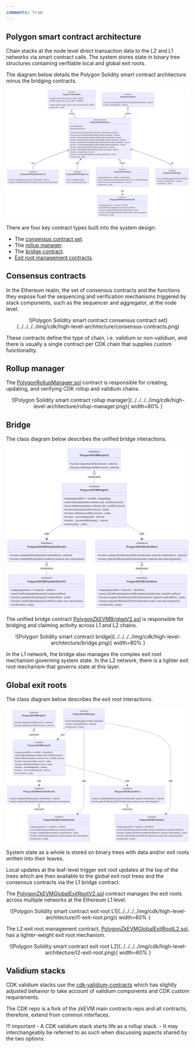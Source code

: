 ```yaml
---
comments: true
---
```


## Polygon smart contract architecture

Chain stacks at the node level direct transaction data to the L2 and L1 networks via smart contract calls. The system stores state in binary tree structures containing verifiable local and global exit roots.

The diagram below details the Polygon Solidity smart contract architecture minus the bridging contracts. 

![Polygon Solidity smart contract architecture](../../../../img/cdk/high-level-architecture/smart-contracts-full-view.png)

There are four key contract types built into the system design: 

- The [consensus contract set](#consensus-contracts). 
- The [rollup manager](#rollup-manager). 
- The [bridge contract](#bridge). 
- [Exit root management contracts](#global-exit-roots).

## Consensus contracts

In the Ethereum realm, the set of consensus contracts and the functions they expose fuel the sequencing and verification mechanisms triggered by stack components, such as the sequencer and aggregator, at the node level. 

<center>
![Polygon Solidity smart contract consensus contract set](../../../../img/cdk/high-level-architecture/consensus-contracts.png)
</center>

These contracts define the type of chain, i.e. validium or non-validium, and there is usually a single contract per CDK chain that supplies custom functionality.

## Rollup manager

The [PolygonRollupManager.sol](https://github.com/0xPolygonHermez/zkevm-contracts/blob/main/contracts/v2/PolygonRollupManager.sol) contract is responsible for creating, updating, and verifying CDK rollup and validium chains.

<center>
![Polygon Solidity smart contract rollup manager](../../../../img/cdk/high-level-architecture/rollup-manager.png){ width=80% }
</center>

## Bridge 

The class diagram below describes the unified bridge interactions.

![Polygon Solidity smart contract bridging architecture](../../../../img/cdk/high-level-architecture/bridging-class-diagram.png)

The unified bridge contract [PolygonZkEVMBridgeV2.sol](https://github.com/0xPolygonHermez/zkevm-contracts/blob/main/contracts/v2/PolygonZkEVMBridgeV2.sol) is responsible for bridging and claiming activity across L1 and L2 chains. 

<center>
![Polygon Solidity smart contract bridge](../../../../img/cdk/high-level-architecture/bridge.png){ width=80% }
</center>

In the L1 network, the bridge also manages the complex exit root mechanism governing system state. In the L2 network, there is a lighter exit root mechanism that governs state at this layer. 

## Global exit roots

The class diagram below describes the exit root interactions.

![Polygon Solidity smart contract bridging architecture](../../../../img/cdk/high-level-architecture/exit-root-class-diagram.png)

System state as a whole is stored on binary trees with data and/or exit roots written into their leaves. 

Local updates at the leaf-level trigger exit root updates at the top of the trees which are then available to the global exit root trees and the consensus contracts via the L1 bridge contract.

The [PolygonZkEVMGlobalExitRootV2.sol](https://github.com/0xPolygonHermez/zkevm-contracts/blob/main/contracts/v2/PolygonZkEVMGlobalExitRootV2.sol) contract manages the exit roots across multiple networks at the Ethereum L1 level.

<center>
![Polygon Solidity smart contract exit root L1](../../../../img/cdk/high-level-architecture/l1-exit-root.png){ width=60% }
</center>

The L2 exit root management contract, [PolygonZkEVMGlobalExitRootL2.sol](https://github.com/0xPolygon/cdk-validium-contracts/blob/main/contracts/PolygonZkEVMGlobalExitRootL2.sol), has a lighter-weight exit root mechanism.

<center>
![Polygon Solidity smart contract exit root L2](../../../../img/cdk/high-level-architecture/l2-exit-root.png){ width=60% }
</center>

## Validium stacks

CDK validium stacks use the [cdk-validium-contracts](https://github.com/0xPolygon/cdk-validium-contracts/tree/main) which has slightly adjusted behavior to take account of validium components and CDK custom requirements. 

The CDK repo is a fork of the zkEVM main contracts repo and all contracts, therefore, extend from common interfaces.

!!! important
    - A CDK validium stack starts life as a rollup stack. 
    - It may interchangeably be referred to as such when discussing aspects shared by the two options.
